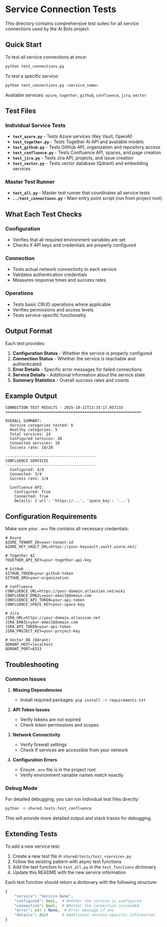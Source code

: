 # Service Connection Tests

This directory contains comprehensive test suites for all service connections used by the AI Bots project.

## Quick Start

To test all service connections at once:

```bash
python test_connections.py
```

To test a specific service:

```bash
python test_connections.py <service_name>
```

Available services: `azure`, `together`, `github`, `confluence`, `jira`, `vector`

## Test Files

### Individual Service Tests

- **`test_azure.py`** - Tests Azure services (Key Vault, OpenAI)
- **`test_together.py`** - Tests Together AI API and available models  
- **`test_github.py`** - Tests GitHub API, organization and repository access
- **`test_confluence.py`** - Tests Confluence API, spaces, and page creation
- **`test_jira.py`** - Tests Jira API, projects, and issue creation
- **`test_vector.py`** - Tests vector database (Qdrant) and embedding services

### Master Test Runner

- **`test_all.py`** - Master test runner that coordinates all service tests
- **`../test_connections.py`** - Main entry point script (run from project root)

## What Each Test Checks

### Configuration
- Verifies that all required environment variables are set
- Checks if API keys and credentials are properly configured

### Connection
- Tests actual network connectivity to each service
- Validates authentication credentials
- Measures response times and success rates

### Operations
- Tests basic CRUD operations where applicable
- Verifies permissions and access levels
- Tests service-specific functionality

## Output Format

Each test provides:

1. **Configuration Status** - Whether the service is properly configured
2. **Connection Status** - Whether the service is reachable and authenticated
3. **Error Details** - Specific error messages for failed connections
4. **Service Details** - Additional information about the service state
5. **Summary Statistics** - Overall success rates and counts

## Example Output

```
CONNECTION TEST RESULTS - 2025-10-21T13:35:17.057233
============================================================

OVERALL SUMMARY:
  Service categories tested: 6
  Healthy categories: 5
  Total services: 24
  Configured services: 20
  Connected services: 18
  Success rate: 18/20

----------------------------------------
CONFLUENCE SERVICES
----------------------------------------
  Configured: 4/4
  Connected: 3/4
  Success rate: 3/4

  Confluence API:
    Configured: True
    Connected: True
    Details: {'url': 'https://...', 'space_key': '...'}
```

## Configuration Requirements

Make sure your `.env` file contains all necessary credentials:

```env
# Azure
AZURE_TENANT_ID=your-tenant-id
AZURE_KEY_VAULT_URL=https://your-keyvault.vault.azure.net/

# Together AI
TOGETHER_API_KEY=your-together-api-key

# GitHub
GITHUB_TOKEN=your-github-token
GITHUB_ORG=your-organization

# Confluence
CONFLUENCE_URL=https://your-domain.atlassian.net/wiki
CONFLUENCE_EMAIL=your-email@domain.com
CONFLUENCE_API_TOKEN=your-api-token
CONFLUENCE_SPACE_KEY=your-space-key

# Jira
JIRA_URL=https://your-domain.atlassian.net
JIRA_EMAIL=your-email@domain.com
JIRA_API_TOKEN=your-api-token
JIRA_PROJECT_KEY=your-project-key

# Vector DB (Qdrant)
QDRANT_HOST=localhost
QDRANT_PORT=6333
```

## Troubleshooting

### Common Issues

1. **Missing Dependencies**
   - Install required packages: `pip install -r requirements.txt`

2. **API Token Issues**
   - Verify tokens are not expired
   - Check token permissions and scopes

3. **Network Connectivity**
   - Verify firewall settings
   - Check if services are accessible from your network

4. **Configuration Errors**
   - Ensure `.env` file is in the project root
   - Verify environment variable names match exactly

### Debug Mode

For detailed debugging, you can run individual test files directly:

```bash
python -m shared.tests.test_confluence
```

This will provide more detailed output and stack traces for debugging.

## Extending Tests

To add a new service test:

1. Create a new test file in `shared/tests/test_<service>.py`
2. Follow the existing pattern with async test functions
3. Add the test function to `test_all.py` in the `test_functions` dictionary
4. Update this README with the new service information

Each test function should return a dictionary with the following structure:

```python
{
    "service": "Service Name",
    "configured": bool,  # Whether the service is configured
    "connection": bool,  # Whether the connection succeeded
    "error": str | None,  # Error message if any
    "details": dict      # Additional service-specific information
}
```
